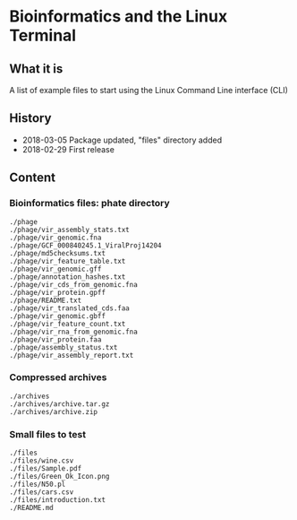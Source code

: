 # Bioinformatics and the Linux Terminal


## What it is

A list of example files to start using the Linux Command Line interface (CLI)


## History

  * 2018-03-05   Package updated, "files" directory added
  * 2018-02-29   First release

## Content

### Bioinformatics files: phate directory

```
./phage
./phage/vir_assembly_stats.txt
./phage/vir_genomic.fna
./phage/GCF_000840245.1_ViralProj14204
./phage/md5checksums.txt
./phage/vir_feature_table.txt
./phage/vir_genomic.gff
./phage/annotation_hashes.txt
./phage/vir_cds_from_genomic.fna
./phage/vir_protein.gpff
./phage/README.txt
./phage/vir_translated_cds.faa
./phage/vir_genomic.gbff
./phage/vir_feature_count.txt
./phage/vir_rna_from_genomic.fna
./phage/vir_protein.faa
./phage/assembly_status.txt
./phage/vir_assembly_report.txt
```

### Compressed archives
```
./archives
./archives/archive.tar.gz
./archives/archive.zip
```

### Small files to test

```
./files
./files/wine.csv
./files/Sample.pdf
./files/Green_Ok_Icon.png
./files/N50.pl
./files/cars.csv
./files/introduction.txt
./README.md
```
